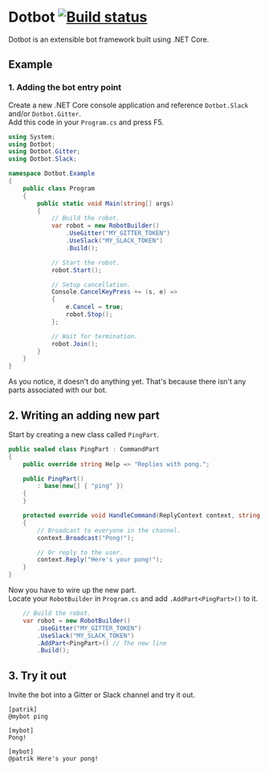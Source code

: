 # Dotbot [![Build status](https://ci.appveyor.com/api/projects/status/u48j10fdk3jlf804?svg=true)](https://ci.appveyor.com/project/patriksvensson/dotbot)

Dotbot is an extensible bot framework built using .NET Core.

## Example

### 1. Adding the bot entry point

Create a new .NET Core console application and reference `Dotbot.Slack` and/or `Dotbot.Gitter`.  
Add this code in your `Program.cs` and press F5.

```csharp
using System;
using Dotbot;
using Dotbot.Gitter;
using Dotbot.Slack;

namespace Dotbot.Example
{
    public class Program
    {
        public static void Main(string[] args)
        {
            // Build the robot.
            var robot = new RobotBuilder()
                .UseGitter("MY_GITTER_TOKEN")
                .UseSlack("MY_SLACK_TOKEN")
                .Build();

            // Start the robot.
            robot.Start();

            // Setup cancellation.
            Console.CancelKeyPress += (s, e) =>
            {
                e.Cancel = true;
                robot.Stop();
            };

            // Wait for termination.
            robot.Join();
        }
    }
}
```

As you notice, it doesn't do anything yet. That's because there isn't any 
parts associated with our bot.

## 2. Writing an adding new part

Start by creating a new class called `PingPart`.

```csharp
public sealed class PingPart : CommandPart
{
    public override string Help => "Replies with pong.";

    public PingPart()
        : base(new[] { "ping" })
    {
    }

    protected override void HandleCommand(ReplyContext context, string[] args)
    {
        // Broadcast to everyone in the channel.
        context.Broadcast("Pong!");

        // Or reply to the user.
        context.Reply("Here's your pong!");
    }
}
```

Now you have to wire up the new part.  
Locate your `RobotBuilder` in `Program.cs` and add `.AddPart<PingPart>()` to it.

```csharp
    // Build the robot.
    var robot = new RobotBuilder()
        .UseGitter("MY_GITTER_TOKEN")
        .UseSlack("MY_SLACK_TOKEN")
        .AddPart<PingPart>() // The new line
        .Build();
```

## 3. Try it out

Invite the bot into a Gitter or Slack channel and try it out.

```
[patrik]
@mybot ping

[mybot]
Pong!

[mybot]
@patrik Here's your pong!
```